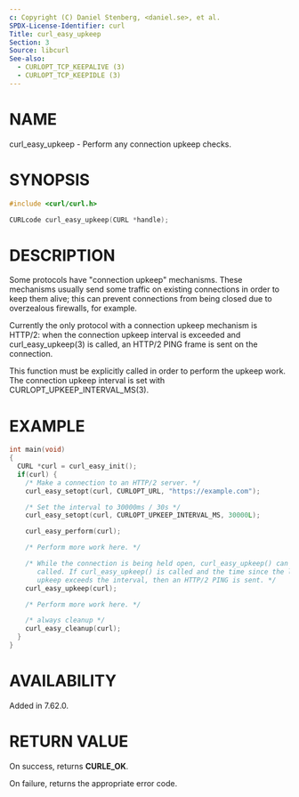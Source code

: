 ```yaml
---
c: Copyright (C) Daniel Stenberg, <daniel.se>, et al.
SPDX-License-Identifier: curl
Title: curl_easy_upkeep
Section: 3
Source: libcurl
See-also:
  - CURLOPT_TCP_KEEPALIVE (3)
  - CURLOPT_TCP_KEEPIDLE (3)
---
```


# NAME

curl_easy_upkeep - Perform any connection upkeep checks.

# SYNOPSIS

~~~c
#include <curl/curl.h>

CURLcode curl_easy_upkeep(CURL *handle);
~~~

# DESCRIPTION

Some protocols have "connection upkeep" mechanisms. These mechanisms usually
send some traffic on existing connections in order to keep them alive; this
can prevent connections from being closed due to overzealous firewalls, for
example.

Currently the only protocol with a connection upkeep mechanism is HTTP/2: when
the connection upkeep interval is exceeded and curl_easy_upkeep(3)
is called, an HTTP/2 PING frame is sent on the connection.

This function must be explicitly called in order to perform the upkeep work.
The connection upkeep interval is set with
CURLOPT_UPKEEP_INTERVAL_MS(3).

# EXAMPLE

~~~c
int main(void)
{
  CURL *curl = curl_easy_init();
  if(curl) {
    /* Make a connection to an HTTP/2 server. */
    curl_easy_setopt(curl, CURLOPT_URL, "https://example.com");

    /* Set the interval to 30000ms / 30s */
    curl_easy_setopt(curl, CURLOPT_UPKEEP_INTERVAL_MS, 30000L);

    curl_easy_perform(curl);

    /* Perform more work here. */

    /* While the connection is being held open, curl_easy_upkeep() can be
       called. If curl_easy_upkeep() is called and the time since the last
       upkeep exceeds the interval, then an HTTP/2 PING is sent. */
    curl_easy_upkeep(curl);

    /* Perform more work here. */

    /* always cleanup */
    curl_easy_cleanup(curl);
  }
}
~~~

# AVAILABILITY

Added in 7.62.0.

# RETURN VALUE

On success, returns **CURLE_OK**.

On failure, returns the appropriate error code.
